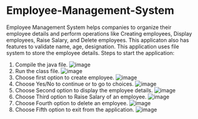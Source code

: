 # Employee-Management-System
Employee Management System helps companies to organize their employee details and perform operations like Creating employees, Display employees, Raise Salary, and Delete employees. This applicaton also has features to validate name, age, designation. This application uses file system to store the employee details.
Steps to start the application:
1. Compile the java file.
![image](https://user-images.githubusercontent.com/87469826/171103450-da54a259-fe75-4b8b-befa-988dda8525ac.png)
2. Run the class file.
![image](https://user-images.githubusercontent.com/87469826/171104582-2be6c891-03e6-40e0-b594-92eee8bd70da.png)
3. Choose first option to create employee.
![image](https://user-images.githubusercontent.com/87469826/171105901-434d6d6f-c319-4796-9a2f-e61166c53206.png)
4. Choose Yes/No to continue or to go to choices.
![image](https://user-images.githubusercontent.com/87469826/171106214-c11c4e63-2e9b-4bda-b1f4-eb55852612a3.png)
5. Choose Second option to display the employee details.
![image](https://user-images.githubusercontent.com/87469826/171106448-8c79d798-d83b-4b43-a197-f24d34086783.png)
6. Choose Third option to Raise Salary of an employee.
![image](https://user-images.githubusercontent.com/87469826/171106743-545c4b9f-2084-4217-824e-db5299dedbcd.png)
7. Choose Fourth option to delete an employee.
![image](https://user-images.githubusercontent.com/87469826/171107053-41d66daa-b400-4954-8d46-b4c30cb67694.png)
8. Choose Fifth option to exit from the application.
![image](https://user-images.githubusercontent.com/87469826/171107229-f6acd23c-7220-4cd3-9169-93f3afcc6c15.png)
